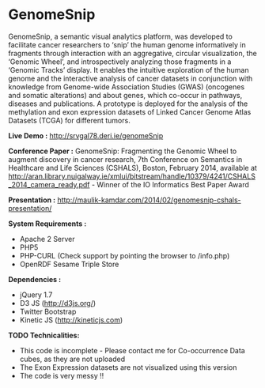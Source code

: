 GenomeSnip 
==========

GenomeSnip, a semantic visual analytics platform, was developed to facilitate cancer researchers to ‘snip’ the human genome informatively in fragments through interaction with an aggregative, circular visualization, the ‘Genomic Wheel’, and introspectively analyzing those fragments in a ‘Genomic Tracks’ display. It enables the intuitive exploration of the human genome and the interactive analysis of cancer datasets in conjunction with knowledge from Genome-wide Association Studies (GWAS) (oncogenes and somatic alterations) and about genes, which co-occur in pathways, diseases and publications. A prototype is deployed for the analysis of the methylation and exon expression datasets of Linked Cancer Genome Atlas Datasets (TCGA) for different tumors.

**Live Demo :** http://srvgal78.deri.ie/genomeSnip

**Conference Paper :** GenomeSnip: Fragmenting the Genomic Wheel to augment discovery in cancer research, 7th Conference on Semantics in Healthcare and Life Sciences (CSHALS), Boston, February 2014, available at http://aran.library.nuigalway.ie/xmlui/bitstream/handle/10379/4241/CSHALS_2014_camera_ready.pdf - Winner of the IO Informatics Best Paper Award

**Presentation :** http://maulik-kamdar.com/2014/02/genomesnip-cshals-presentation/

**System Requirements :**
* Apache 2 Server
* PHP5
* PHP-CURL (Check support by pointing the browser to /info.php)
* OpenRDF Sesame Triple Store

**Dependencies :**
* jQuery 1.7
* D3 JS (http://d3js.org/)
* Twitter Bootstrap
* Kinetic JS (http://kineticjs.com)

**TODO Technicalities:**
* This code is incomplete - Please contact me for Co-occurrence Data cubes, as they are not uploaded
* The Exon Expression datasets are not visualized using this version
* The code is very messy !!

